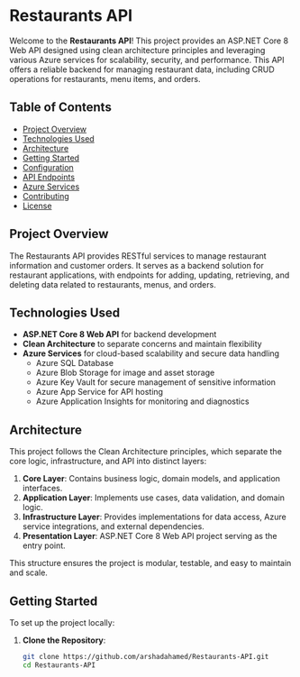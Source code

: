 # Restaurants API

Welcome to the **Restaurants API**! This project provides an ASP.NET Core 8 Web API designed using clean architecture principles and leveraging various Azure services for scalability, security, and performance. This API offers a reliable backend for managing restaurant data, including CRUD operations for restaurants, menu items, and orders.

## Table of Contents
- [Project Overview](#project-overview)
- [Technologies Used](#technologies-used)
- [Architecture](#architecture)
- [Getting Started](#getting-started)
- [Configuration](#configuration)
- [API Endpoints](#api-endpoints)
- [Azure Services](#azure-services)
- [Contributing](#contributing)
- [License](#license)

## Project Overview
The Restaurants API provides RESTful services to manage restaurant information and customer orders. It serves as a backend solution for restaurant applications, with endpoints for adding, updating, retrieving, and deleting data related to restaurants, menus, and orders.

## Technologies Used
- **ASP.NET Core 8 Web API** for backend development
- **Clean Architecture** to separate concerns and maintain flexibility
- **Azure Services** for cloud-based scalability and secure data handling
  - Azure SQL Database
  - Azure Blob Storage for image and asset storage
  - Azure Key Vault for secure management of sensitive information
  - Azure App Service for API hosting
  - Azure Application Insights for monitoring and diagnostics

## Architecture
This project follows the Clean Architecture principles, which separate the core logic, infrastructure, and API into distinct layers:
1. **Core Layer**: Contains business logic, domain models, and application interfaces.
2. **Application Layer**: Implements use cases, data validation, and domain logic.
3. **Infrastructure Layer**: Provides implementations for data access, Azure service integrations, and external dependencies.
4. **Presentation Layer**: ASP.NET Core 8 Web API project serving as the entry point.

This structure ensures the project is modular, testable, and easy to maintain and scale.

## Getting Started
To set up the project locally:

1. **Clone the Repository**:
   ```bash
   git clone https://github.com/arshadahamed/Restaurants-API.git
   cd Restaurants-API
